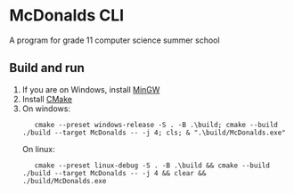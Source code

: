 # McDonalds CLI

A program for grade 11 computer science summer school

## Build and run

1. If you are on Windows, install [MinGW](MinGW.md)
2. Install [CMake](https://cmake.org/install/)
3. On windows:
   ```shell
      cmake --preset windows-release -S . -B .\build; cmake --build ./build --target McDonalds -- -j 4; cls; & ".\build/McDonalds.exe"
   ```
   On linux:
   ```shell
      cmake --preset linux-debug -S . -B .\build && cmake --build ./build --target McDonalds -- -j 4 && clear && ./build/McDonalds.exe
   ```
